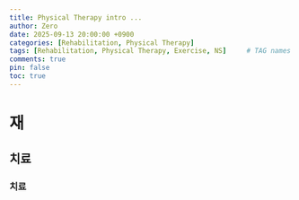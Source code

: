 ```yaml
---
title: Physical Therapy intro ...
author: Zero
date: 2025-09-13 20:00:00 +0900
categories: [Rehabilitation, Physical Therapy]
tags: [Rehabilitation, Physical Therapy, Exercise, NS]     # TAG names should always be lowercase, 띄어쓰기도 금지
comments: true
pin: false
toc: true
---
```


# 재
## 치료
### 치료
